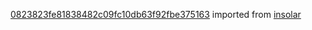 [0823823fe81838482c09fc10db63f92fbe375163](https://github.com/insolar/insolar/commit/0823823fe81838482c09fc10db63f92fbe375163) imported from [insolar](https://github.com/insolar/insolar)

